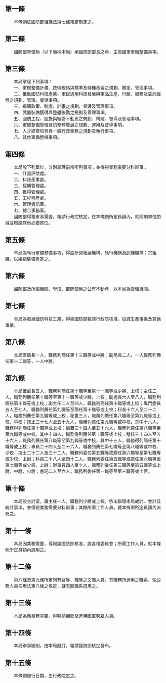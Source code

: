 第一條 
-------
　　本條例依國防部組織法第七條規定制定之。  


第二條 
-------
　　國防部軍備局（以下簡稱本局）承國防部部長之命，主管國軍軍備整備事項。  


第三條 
-------
　　本局掌理下列事項：  
　　一、軍備整備計畫、技術規格與標準及特種基金之規劃、審定、管理事項。  
　　二、推動國防科技產業、軍民通用科技發展與軍品生產、行銷、服務及委託經營之規劃、管理、督導事項。  
　　三、採購政策、制度、計畫之規劃、督導及管理事項。  
　　四、武器裝備獲得與整體後勤之規劃及管理事項。  
　　五、國防工程、設施與經管不動產之規劃、構建、督導及管理事項。  
　　六、軍備整備管理資訊整體發展之規劃、運用及督導事項。  
　　七、人才經管培育與一般行政業務之規劃及執行事項。  
　　八、其他軍備整備事項。  


第四條 
-------
　　本局設下列單位，分別掌理前條所列事項；並得視業務需要分科辦事：  
　　一、計畫評估處。  
　　二、科技產業處。  
　　三、採購管理處。  
　　四、獲得管理處。  
　　五、工程營產處。  
　　六、管理資訊室。  
　　七、綜合事務室。  
　　國防部得視軍事需要，報請行政院核定，在本條例所定員額內，就前項單位酌減或增設其他必要單位。  


第五條 
-------
　　本局為執行軍備整備事項，得設研究發展機構、執行機構及訓練機構；其組織，以編組裝備表定之。  


第六條 
-------
　　國防部及所屬機關、學校、部隊使用之公有不動產，以本局為管理機關。  


第七條 
-------
　　本局為發展國防科技工業，得經國防部報請行政院核准，投資生產事業及其他事業。  


第八條 
-------
　　本局置局長一人，職務列簡任第十三職等或中將；副局長二人，一人職務列簡任第十二職等，一人中將。  


第九條 
-------
　　本局置處長五人，職務列簡任第十職等至第十一職等或少將、上校；主任二人，職務列簡任第十職等至第十一職等或少將、上校；副處長六人至八人，職務列簡任第十職等或上校；副主任二人至四人，職務列簡任第十職等或上校；專門委員五人至七人，職務列薦任第九職等至簡任第十職等或上校；科長十六人至二十二人，職務列薦任第九職等或上校；秘書三人，職務列薦任第八職等至第九職等或上校、中校；技正三十七人至五十九人，職務列薦任第九職等或中校，其中十六人，職務得列簡任第十職等或上校；編纂三十四人至五十六人，職務列薦任第八職等至第九職等或中校，其中十四人，職務得列簡任第十職等或上校；稽核三十四人至五十六人，職務列薦任第八職等至第九職等或中校，其中十三人，職務得列簡任第十職等或上校；專員二十四人至二十六人，職務列薦任第七職等至第八職等或中校、少校；技士二十二人至三十二人，職務列委任第五職等或薦任第六職等至第七職等或少校、上尉；科員二十八人至四十二人，職務列委任第五職等或薦任第六職等至第七職等或少校、上尉；辦事員四人至十人，職務列委任第三職等至第五職等或上尉、中尉、少尉；書記二人至六人，職務列委任第一職等至第三職等或士官。  


第十條 
-------
　　本局設主計室，置主任一人，職務列少將或上校，依法辦理本局歲計、會計及統計事項，並得視業務需要分科辦事；其餘所需工作人員，就本條例所定員額內派充之。  


第十一條 
---------
　　本局因業務需要，得報請國防部核准，設各種委員會；所需工作人員，就本條例所定員額內調用之。  


第十二條 
---------
　　第八條及第九條所定列有官等、職等之文職人員，其職務所適用之職系，依公務人員任用法第八條之規定，就有關職系選用之。  


第十三條 
---------
　　本局為應業務需要，得聘請顧問及進用國軍聘雇人員。  


第十四條 
---------
　　本局辦事細則，由本局擬訂，報請國防部核定發布。  


第十五條 
---------
　　本條例施行日期，由行政院定之。